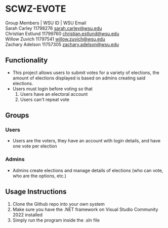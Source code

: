 # SCWZ-EVOTE

Group Members      |   WSU ID   | WSU Email <br>
Sarah Carley          11798276    sarah.carley@wsu.edu <br>
Christian Estlund     11799760    christian.estlund@wsu.edu <br>
Willow Zuvich         11797541    willow.zuvich@wsu.edu <br>
Zachary Adelson       11757305    zachary.adelson@wsu.edu <br>

## Functionality
- This project allows users to submit votes for a variety of elections, the amount of elections displayed is based on admins creating said elections. 
- Users must login before voting so that
  1. Users have an electoral account
  2. Users can't repeat vote
## Groups
### Users
- Users are the voters, they have an account with login details, and have one vote per election
### Admins
- Admins create elections and manage details of elections (who can vote, who are the options, etc.)

## Usage Instructions
1. Clone the Github repo into your own system
2. Make sure you have the .NET framework on Visual Studio Community 2022 installed
3. Simply run the program inside the .sln file
